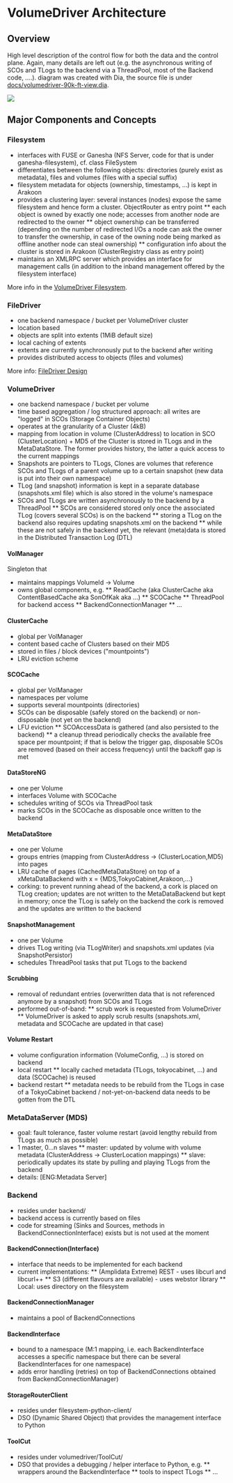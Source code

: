 # VolumeDriver Architecture

## Overview

High level description of the control flow for both the data and the control plane. Again, many details are left out (e.g. the asynchronous writing of SCOs and TLogs to the backend via a ThreadPool, most of the Backend code, ....). diagram was created with Dia, the source file is under [docs/volumedriver-90k-ft-view.dia](https://github.com/openvstorage/volumedriver).


![](/Images/volumedriver-90k-ft-view.png)

## Major Components and Concepts

### Filesystem

* interfaces with FUSE or Ganesha (NFS Server, code for that is under ganesha-filesystem), cf. class FileSystem
* differentiates between the following objects: directories (purely exist as metadata), files and volumes (files with a special suffix)
* filesystem metadata for objects (ownership, timestamps, ...) is kept in Arakoon
* provides a clustering layer: several instances (nodes) expose the same filesystem and hence form a cluster. ObjectRouter as entry point
** each object is owned by exactly one node; accesses from another node are redirected to the owner
** object ownership can be transferred (depending on the number of redirected I/Os a node can ask the owner to transfer the ownership, in case of the owning node being marked as offline another node can steal ownership)
** configuration info about the cluster is stored in Arakoon (ClusterRegistry class as entry point)
* maintains an XMLRPC server which provides an interface for management calls (in addition to the inband management offered by the filesystem interface)

More info in the [VolumeDriver Filesystem](volumedriver_filesystem.md).

### FileDriver

* one backend namespace / bucket per VolumeDriver cluster
* location based
* objects are split into extents (1MiB default size)
* local caching of extents
* extents are currently synchronously put to the backend after writing
* provides distributed access to objects (files and volumes)

More info: [FileDriver Design](filedriver_design.md)

### VolumeDriver

* one backend namespace / bucket per volume
* time based aggregation / log structured approach: all writes are "logged" in SCOs (Storage Container Objects)
* operates at the granularity of a Cluster (4kB)
* mapping from location in volume (ClusterAddress) to location in SCO (ClusterLocation) + MD5 of the Cluster is stored in TLogs and in the MetaDataStore. The former provides history, the latter a quick access to the current mappings
* Snapshots are pointers to TLogs, Clones are volumes that reference SCOs and TLogs of a parent volume up to a certain snapshot (new data is put into their own namespace)
* TLog (and snapshot) information is kept in a separate database (snapshots.xml file) which is also stored in the volume's namespace
* SCOs and TLogs are written asynchronously to the backend by a ThreadPool
** SCOs are considered stored only once the associated TLog (covers several SCOs) is on the backend
** storing a TLog on the backend also requires updating snapshots.xml on the backend
** while these are not safely in the backend yet, the relevant (meta)data is stored in the Distributed Transaction Log (DTL)

#### VolManager

Singleton that
* maintains mappings VolumeId \-> Volume
* owns global components, e.g.
** ReadCache (aka ClusterCache aka ContentBasedCache aka SonOfKak aka ...)
** SCOCache
** ThreadPool for backend access
** BackendConnectionManager
** ...

#### ClusterCache

* global per VolManager
* content based cache of Clusters based on their MD5
* stored in files / block devices ("mountpoints")
* LRU eviction scheme

#### SCOCache

* global per VolManager
* namespaces per volume
* supports several mountpoints (directories)
* SCOs can be disposable (safely stored on the backend) or non-disposable (not yet on the backend)
* LFU eviction
** SCOAccessData is gathered (and also persisted to the backend)
** a cleanup thread periodically checks the available free space per mountpoint; if that is below the trigger gap, disposable SCOs are removed (based on their access frequency) until the backoff gap is met

#### DataStoreNG

* one per Volume
* interfaces Volume with SCOCache
* schedules writing of SCOs via ThreadPool task
* marks SCOs in the SCOCache as disposable once written to the backend

#### MetaDataStore

* one per Volume
* groups entries (mapping from ClusterAddress \-> (ClusterLocation,MD5) into pages
* LRU cache of pages (CachedMetaDataStore) on top of a xMetaDataBackend with x = \{MDS,TokyoCabinet,Arakoon,...\}
* corking: to prevent running ahead of the backend, a cork is placed on TLog creation; updates are not written to the MetaDataBackend but kept in memory; once the TLog is safely on the backend the cork is removed and the updates are written to the backend

#### SnapshotManagement

* one per Volume
* drives TLog writing (via TLogWriter) and snapshots.xml updates (via SnapshotPersistor)
* schedules ThreadPool tasks that put TLogs to the backend

#### Scrubbing

* removal of redundant entries (overwritten data that is not referenced anymore by a snapshot) from SCOs and TLogs
* performed out-of-band:
** scrub work is requested from VolumeDriver
** VolumeDriver is asked to apply scrub results (snapshots.xml, metadata and SCOCache are updated in that case)

#### Volume Restart

* volume configuration information (VolumeConfig, ...) is stored on backend
* local restart
** locally cached metadata (TLogs, tokyocabinet, ...) and data (SCOCache) is reused
* backend restart
** metadata needs to be rebuild from the TLogs in case of a TokyoCabinet backend / not-yet-on-backend data needs to be gotten from the DTL

### MetaDataServer (MDS)

* goal: fault tolerance, faster volume restart (avoid lengthy rebuild from TLogs as much as possible)
* 1 master, 0...n slaves
** master: updated by volume with volume metadata (ClusterAddress -> ClusterLocation mappings)
** slave: periodically updates its state by pulling and playing TLogs from the backend
* details: [ENG:Metadata Server]

### Backend

* resides under backend/
* backend access is currently based on files
* code for streaming (Sinks and Sources, methods in BackendConnectionInterface) exists but is not used at the moment

#### BackendConnection(Interface)

* interface that needs to be implemented for each backend
* current implementations:
** (Amplidata Extreme) REST - uses libcurl and libcurl+\+
** S3 (different flavours are available) - uses webstor library
** Local: uses directory on the filesystem

#### BackendConnectionManager

* maintains a pool of BackendConnections

#### BackendInterface

* bound to a namespace (M:1 mapping, i.e. each BackendInterface accesses a specific namespace but there can be several BackendInterfaces for one namespace)
* adds error handling (retries) on top of BackendConnections obtained from BackendConnectionManager)

#### StorageRouterClient

* resides under filesystem-python-client/
* DSO (Dynamic Shared Object) that provides the management interface to Python

#### ToolCut

* resides under volumedriver/ToolCut/
* DSO that provides a debugging / helper interface to Python, e.g.
** wrappers around the BackendInterface
** tools to inspect TLogs
** ...


